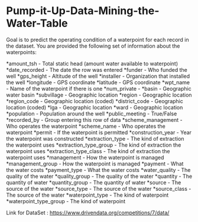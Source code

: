 # Pump-it-Up-Data-Mining-the-Water-Table

Goal is to predict the operating condition of a waterpoint for each record in the dataset. You are provided the following set of information about the waterpoints:

*amount_tsh - Total static head (amount water available to waterpoint)
*date_recorded - The date the row was entered
*funder - Who funded the well
*gps_height - Altitude of the well
*installer - Organization that installed the well
*longitude - GPS coordinate
*latitude - GPS coordinate
*wpt_name - Name of the waterpoint if there is one
*num_private -
*basin - Geographic water basin
*subvillage - Geographic location
*region - Geographic location
*region_code - Geographic location (coded)
*district_code - Geographic location (coded)
*lga - Geographic location
*ward - Geographic location
*population - Population around the well
*public_meeting - True/False
*recorded_by - Group entering this row of data
*scheme_management - Who operates the waterpoint
*scheme_name - Who operates the waterpoint
*permit - If the waterpoint is permitted
*construction_year - Year the waterpoint was constructed
*extraction_type - The kind of extraction the waterpoint uses
*extraction_type_group - The kind of extraction the waterpoint uses
*extraction_type_class - The kind of extraction the waterpoint uses
*management - How the waterpoint is managed
*management_group - How the waterpoint is managed
*payment - What the water costs
*payment_type - What the water costs
*water_quality - The quality of the water
*quality_group - The quality of the water
*quantity - The quantity of water
*quantity_group - The quantity of water
*source - The source of the water
*source_type - The source of the water
*source_class - The source of the water
*waterpoint_type - The kind of waterpoint
*waterpoint_type_group - The kind of waterpoint

Link for DataSet : https://www.drivendata.org/competitions/7/data/
